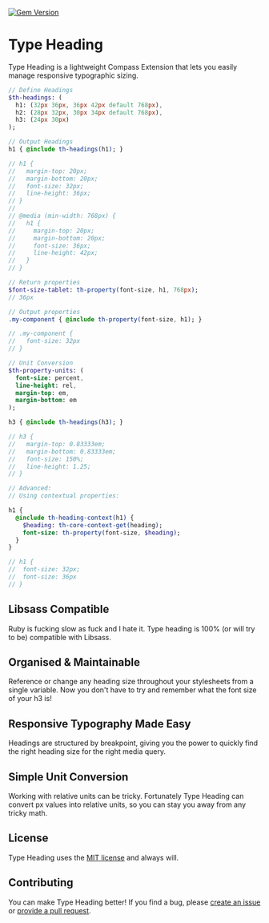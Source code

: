 [![Gem Version](https://badge.fury.io/rb/type-heading.svg)](http://badge.fury.io/rb/type-heading)

# Type Heading

Type Heading is a lightweight Compass Extension that lets you easily manage
responsive typographic sizing.

```sass
// Define Headings
$th-headings: (
  h1: (32px 36px, 36px 42px default 768px),
  h2: (28px 32px, 30px 34px default 768px),
  h3: (24px 30px)
);

// Output Headings
h1 { @include th-headings(h1); }

// h1 {
//   margin-top: 20px;
//   margin-bottom: 20px;
//   font-size: 32px;
//   line-height: 36px;
// }
// 
// @media (min-width: 768px) {
//   h1 {
//     margin-top: 20px;
//     margin-bottom: 20px;
//     font-size: 36px;
//     line-height: 42px;
//   }
// }

// Return properties
$font-size-tablet: th-property(font-size, h1, 768px);
// 36px

// Output properties
.my-component { @include th-property(font-size, h1); }

// .my-component {
//   font-size: 32px
// }

// Unit Conversion
$th-property-units: (
  font-size: percent,
  line-height: rel,
  margin-top: em,
  margin-bottom: em
);

h3 { @include th-headings(h3); }

// h3 {
//   margin-top: 0.83333em;
//   margin-bottom: 0.83333em;
//   font-size: 150%;
//   line-height: 1.25;
// }

// Advanced:
// Using contextual properties:

h1 {
  @include th-heading-context(h1) {
    $heading: th-core-context-get(heading);
    font-size: th-property(font-size, $heading);
  }
}

// h1 {
//  font-size: 32px;
//  font-size: 36px
// }
```

## Libsass Compatible

Ruby is fucking slow as fuck and I hate it. Type heading is 100% (or will try to
be) compatible with Libsass.

## Organised & Maintainable

Reference or change any heading size throughout your stylesheets from a single
variable. Now you don't have to try and remember what the font size of your h3 is!

## Responsive Typography Made Easy

Headings are structured by breakpoint, giving you the power to quickly find the
right heading size for the right media query.

## Simple Unit Conversion

Working with relative units can be tricky. Fortunately Type Heading can convert
px values into relative units, so you can stay you away from any tricky math.

## License

Type Heading uses the [MIT license](http://en.wikipedia.org/wiki/MIT_License)
and always will.

## Contributing

You can make Type Heading better! If you find a bug, please [create an
issue](https://github.com/ellioseven/type-heading/issues) or
[provide a pull request](https://github.com/ellioseven/type-heading/pulls).